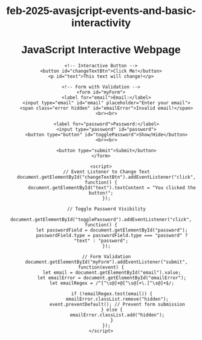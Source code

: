 # feb-2025-avasjcript-events-and-basic-interactivity

<!DOCTYPE html>
<html lang="en">
<head>
    <meta charset="UTF-8">
    <meta name="viewport" content="width=device-width, initial-scale=1.0">
    <title>Interactive Webpage</title>
    <style>
        body { font-family: Arial, sans-serif; text-align: center; padding: 20px; }
        .hidden { display: none; }
        .error { color: red; }
    </style>
</head>
<body>
    <h1>JavaScript Interactive Webpage</h1>
    
    <!-- Interactive Button -->
    <button id="changeTextBtn">Click Me!</button>
    <p id="text">This text will change!</p>
    
    <!-- Form with Validation -->
    <form id="myForm">
        <label for="email">Email:</label>
        <input type="email" id="email" placeholder="Enter your email">
        <span class="error hidden" id="emailError">Invalid email!</span>
        <br><br>
        
        <label for="password">Password:</label>
        <input type="password" id="password">
        <button type="button" id="togglePassword">Show/Hide</button>
        <br><br>
        
        <button type="submit">Submit</button>
    </form>
    
    <script>
        // Event Listener to Change Text
        document.getElementById("changeTextBtn").addEventListener("click", function() {
            document.getElementById("text").textContent = "You clicked the button!";
        });

        // Toggle Password Visibility
        document.getElementById("togglePassword").addEventListener("click", function() {
            let passwordField = document.getElementById("password");
            passwordField.type = passwordField.type === "password" ? "text" : "password";
        });

        // Form Validation
        document.getElementById("myForm").addEventListener("submit", function(event) {
            let email = document.getElementById("email").value;
            let emailError = document.getElementById("emailError");
            let emailRegex = /^[^\s@]+@[^\s@]+\.[^\s@]+$/;
            
            if (!emailRegex.test(email)) {
                emailError.classList.remove("hidden");
                event.preventDefault(); // Prevent form submission
            } else {
                emailError.classList.add("hidden");
            }
        });
    </script>
</body>
</html>
